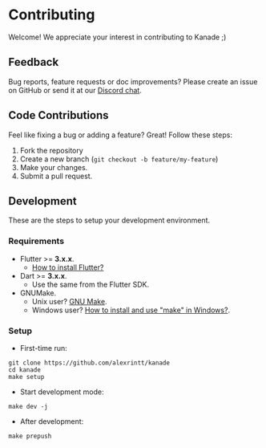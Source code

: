 # Contributing

Welcome! We appreciate your interest in contributing to Kanade ;)

## Feedback

Bug reports, feature requests or doc improvements? Please create an issue on GitHub or send it at our [Discord chat](https://alexrintt.io/r/discord).

## Code Contributions

Feel like fixing a bug or adding a feature? Great! Follow these steps:

1. Fork the repository
2. Create a new branch (`git checkout -b feature/my-feature`)
3. Make your changes.
4. Submit a pull request.

## Development

These are the steps to setup your development environment.

### Requirements

- Flutter >= **3.x.x**.
  - [How to install Flutter?](https://docs.flutter.dev/get-started/install)
- Dart >= **3.x.x**.
  - Use the same from the Flutter SDK.
- GNUMake.
  - Unix user? [GNU Make](https://www.gnu.org/software/make/).
  - Windows user? [How to install and use "make" in Windows?](https://stackoverflow.com/questions/32127524/how-to-install-and-use-make-in-windows).

### Setup

- First-time run:

```
git clone https://github.com/alexrintt/kanade
cd kanade
make setup
```

- Start development mode:

```
make dev -j
```

- After development:

```
make prepush
```

